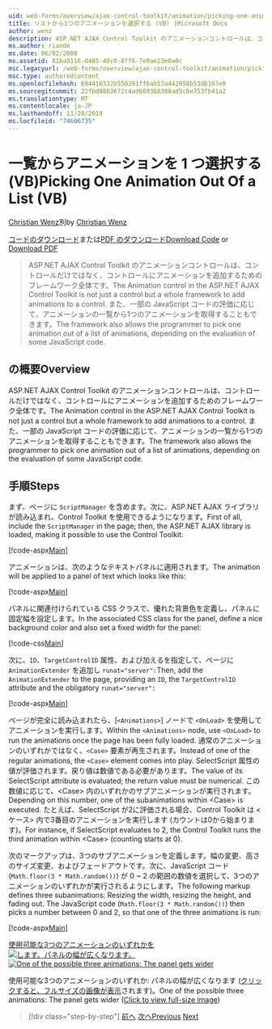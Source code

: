 ```yaml
---
uid: web-forms/overview/ajax-control-toolkit/animation/picking-one-animation-out-of-a-list-vb
title: リストから1つのアニメーションを選択する (VB) |Microsoft Docs
author: wenz
description: ASP.NET AJAX Control Toolkit のアニメーションコントロールは、コントロールだけではなく、コントロールにアニメーションを追加するためのフレームワーク全体です。 フレームワークも許可する (...
ms.author: riande
ms.date: 06/02/2008
ms.assetid: 81ba9116-d485-40c0-8ff6-7e9ae23e0a0c
msc.legacyurl: /web-forms/overview/ajax-control-toolkit/animation/picking-one-animation-out-of-a-list-vb
msc.type: authoredcontent
ms.openlocfilehash: 694416532b558291ff6ab57a442058b53d6167e0
ms.sourcegitcommit: 22fbd8863672c4ad6693b8388ad5c8e753fb41a2
ms.translationtype: MT
ms.contentlocale: ja-JP
ms.lasthandoff: 11/28/2019
ms.locfileid: "74606735"
---
```

# <a name="picking-one-animation-out-of-a-list-vb"></a><span data-ttu-id="e71e5-104">一覧からアニメーションを 1 つ選択する (VB)</span><span class="sxs-lookup"><span data-stu-id="e71e5-104">Picking One Animation Out Of a List (VB)</span></span>

<span data-ttu-id="e71e5-105">[Christian Wenz](https://github.com/wenz)別</span><span class="sxs-lookup"><span data-stu-id="e71e5-105">by [Christian Wenz](https://github.com/wenz)</span></span>

<span data-ttu-id="e71e5-106">[コードのダウンロード](https://download.microsoft.com/download/f/9/a/f9a26acd-8df4-4484-8a18-199e4598f411/Animation5.vb.zip)または[PDF のダウンロード](https://download.microsoft.com/download/6/7/1/6718d452-ff89-4d3f-a90e-c74ec2d636a3/animation5VB.pdf)</span><span class="sxs-lookup"><span data-stu-id="e71e5-106">[Download Code](https://download.microsoft.com/download/f/9/a/f9a26acd-8df4-4484-8a18-199e4598f411/Animation5.vb.zip) or [Download PDF](https://download.microsoft.com/download/6/7/1/6718d452-ff89-4d3f-a90e-c74ec2d636a3/animation5VB.pdf)</span></span>

> <span data-ttu-id="e71e5-107">ASP.NET AJAX Control Toolkit のアニメーションコントロールは、コントロールだけではなく、コントロールにアニメーションを追加するためのフレームワーク全体です。</span><span class="sxs-lookup"><span data-stu-id="e71e5-107">The Animation control in the ASP.NET AJAX Control Toolkit is not just a control but a whole framework to add animations to a control.</span></span> <span data-ttu-id="e71e5-108">また、一部の JavaScript コードの評価に応じて、アニメーションの一覧から1つのアニメーションを取得することもできます。</span><span class="sxs-lookup"><span data-stu-id="e71e5-108">The framework also allows the programmer to pick one animation out of a list of animations, depending on the evaluation of some JavaScript code.</span></span>

## <a name="overview"></a><span data-ttu-id="e71e5-109">の概要</span><span class="sxs-lookup"><span data-stu-id="e71e5-109">Overview</span></span>

<span data-ttu-id="e71e5-110">ASP.NET AJAX Control Toolkit のアニメーションコントロールは、コントロールだけではなく、コントロールにアニメーションを追加するためのフレームワーク全体です。</span><span class="sxs-lookup"><span data-stu-id="e71e5-110">The Animation control in the ASP.NET AJAX Control Toolkit is not just a control but a whole framework to add animations to a control.</span></span> <span data-ttu-id="e71e5-111">また、一部の JavaScript コードの評価に応じて、アニメーションの一覧から1つのアニメーションを取得することもできます。</span><span class="sxs-lookup"><span data-stu-id="e71e5-111">The framework also allows the programmer to pick one animation out of a list of animations, depending on the evaluation of some JavaScript code.</span></span>

## <a name="steps"></a><span data-ttu-id="e71e5-112">手順</span><span class="sxs-lookup"><span data-stu-id="e71e5-112">Steps</span></span>

<span data-ttu-id="e71e5-113">まず、ページに `ScriptManager` を含めます。次に、ASP.NET AJAX ライブラリが読み込まれ、Control Toolkit を使用できるようになります。</span><span class="sxs-lookup"><span data-stu-id="e71e5-113">First of all, include the `ScriptManager` in the page; then, the ASP.NET AJAX library is loaded, making it possible to use the Control Toolkit:</span></span>

[!code-aspx[Main](picking-one-animation-out-of-a-list-vb/samples/sample1.aspx)]

<span data-ttu-id="e71e5-114">アニメーションは、次のようなテキストパネルに適用されます。</span><span class="sxs-lookup"><span data-stu-id="e71e5-114">The animation will be applied to a panel of text which looks like this:</span></span>

[!code-aspx[Main](picking-one-animation-out-of-a-list-vb/samples/sample2.aspx)]

<span data-ttu-id="e71e5-115">パネルに関連付けられている CSS クラスで、優れた背景色を定義し、パネルに固定幅を設定します。</span><span class="sxs-lookup"><span data-stu-id="e71e5-115">In the associated CSS class for the panel, define a nice background color and also set a fixed width for the panel:</span></span>

[!code-css[Main](picking-one-animation-out-of-a-list-vb/samples/sample3.css)]

<span data-ttu-id="e71e5-116">次に、`ID`、`TargetControlID` 属性、および加えるを指定して、ページに `AnimationExtender` を追加し `runat="server":`</span><span class="sxs-lookup"><span data-stu-id="e71e5-116">Then, add the `AnimationExtender` to the page, providing an `ID`, the `TargetControlID` attribute and the obligatory `runat="server":`</span></span>

[!code-aspx[Main](picking-one-animation-out-of-a-list-vb/samples/sample4.aspx)]

<span data-ttu-id="e71e5-117">ページが完全に読み込まれたら、[`<Animations>`] ノードで `<OnLoad>` を使用してアニメーションを実行します。</span><span class="sxs-lookup"><span data-stu-id="e71e5-117">Within the `<Animations>` node, use `<OnLoad>` to run the animations once the page has been fully loaded.</span></span> <span data-ttu-id="e71e5-118">通常のアニメーションのいずれかではなく、`<Case>` 要素が再生されます。</span><span class="sxs-lookup"><span data-stu-id="e71e5-118">Instead of one of the regular animations, the `<Case>` element comes into play.</span></span> <span data-ttu-id="e71e5-119">SelectScript 属性の値が評価されます。戻り値は数値である必要があります。</span><span class="sxs-lookup"><span data-stu-id="e71e5-119">The value of its SelectScript attribute is evaluated; the return value must be numerical.</span></span> <span data-ttu-id="e71e5-120">この数値に応じて、&lt;Case&gt; 内のいずれかのサブアニメーションが実行されます。</span><span class="sxs-lookup"><span data-stu-id="e71e5-120">Depending on this number, one of the subanimations within &lt;Case&gt; is executed.</span></span> <span data-ttu-id="e71e5-121">たとえば、SelectScript が2に評価される場合、Control Toolkit は &lt;ケース&gt; 内で3番目のアニメーションを実行します (カウントは0から始まります)。</span><span class="sxs-lookup"><span data-stu-id="e71e5-121">For instance, if SelectScript evaluates to 2, the Control Toolkit runs the third animation within &lt;Case&gt; (counting starts at 0).</span></span>

<span data-ttu-id="e71e5-122">次のマークアップは、3つのサブアニメーションを定義します。幅の変更、高さのサイズ変更、およびフェードアウトです。次に、JavaScript コード (`Math.floor(3 * Math.random())`) が 0 ~ 2 の範囲の数値を選択して、3つのアニメーションのいずれかが実行されるようにします。</span><span class="sxs-lookup"><span data-stu-id="e71e5-122">The following markup defines three subanimations: Resizing the width, resizing the height, and fading out. The JavaScript code (`Math.floor(3 * Math.random())`) then picks a number between 0 and 2, so that one of the three animations is run:</span></span>

[!code-aspx[Main](picking-one-animation-out-of-a-list-vb/samples/sample5.aspx)]

<span data-ttu-id="e71e5-123">[使用可能な3つのアニメーションのいずれかを ![します。パネルの幅が広くなります。](picking-one-animation-out-of-a-list-vb/_static/image2.png)](picking-one-animation-out-of-a-list-vb/_static/image1.png)</span><span class="sxs-lookup"><span data-stu-id="e71e5-123">[![One of the possible three animations: The panel gets wider](picking-one-animation-out-of-a-list-vb/_static/image2.png)](picking-one-animation-out-of-a-list-vb/_static/image1.png)</span></span>

<span data-ttu-id="e71e5-124">使用可能な3つのアニメーションのいずれか: パネルの幅が広くなります ([クリックすると、フルサイズの画像が表示](picking-one-animation-out-of-a-list-vb/_static/image3.png)されます)。</span><span class="sxs-lookup"><span data-stu-id="e71e5-124">One of the possible three animations: The panel gets wider ([Click to view full-size image](picking-one-animation-out-of-a-list-vb/_static/image3.png))</span></span>

> [!div class="step-by-step"]
> <span data-ttu-id="e71e5-125">[前へ](animation-depending-on-a-condition-vb.md)
> [次へ](animating-in-response-to-user-interaction-vb.md)</span><span class="sxs-lookup"><span data-stu-id="e71e5-125">[Previous](animation-depending-on-a-condition-vb.md)
[Next](animating-in-response-to-user-interaction-vb.md)</span></span>
